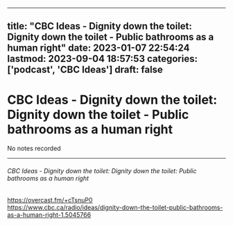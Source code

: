 
---
title: "CBC Ideas - Dignity down the toilet: Dignity down the toilet - Public bathrooms as a human right"
date: 2023-01-07 22:54:24
lastmod: 2023-09-04 18:57:53
categories: ['podcast', 'CBC Ideas']
draft: false
---


# CBC Ideas - Dignity down the toilet: Dignity down the toilet - Public bathrooms as a human right

No notes recorded

- - -
###### CBC Ideas - Dignity down the toilet: Dignity down the toilet: Public bathrooms as a human right

https://overcast.fm/+cTsnuP0  
https://www.cbc.ca/radio/ideas/dignity-down-the-toilet-public-bathrooms-as-a-human-right-1.5045766

<!-- #public #podcast #CBC Ideas# -->

<!-- {BearID:CD6E3989-43C1-4114-8E37-5AF83FAADFD7-28016-00002D97CA657F9B} -->
